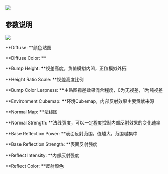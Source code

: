 ![](https://cdn.nlark.com/yuque/0/2024/png/45354151/1731478882435-4c8a1c37-ee04-4778-aaf5-89bd6f053c6a.png)

## 参数说明
![](https://cdn.nlark.com/yuque/0/2024/png/45354151/1731478891587-6c7b4ad7-196d-4aa8-b489-23232a570859.png)

**Diffuse: **颜色贴图

**Diffuse Color: **

**Bump Height: **视差高度，负值模拟内凹，正值模拟外拓

**Height Ratio Scale:  **视差高度比例

**Bump Color Lerpness: **主贴图视差效果混合程度，0为无视差，1为纯视差

**Environment Cubemap: **环境Cubemap，内部反射效果主要贡献来源

**Normal Map: **法线图

**Normal Strength: **法线强度，可以一定程度控制内部反射效果的变化速率

**Base Reflection Power: **表面反射范围，值越大，范围越集中

**Base Reflection Strength: **表面反射强度

**Reflect Intensity: **内部反射强度

**Reflect Color:  **反射颜色







